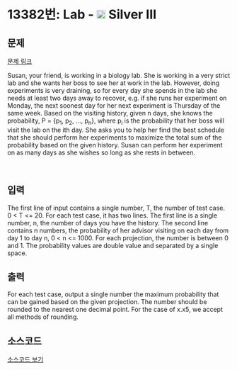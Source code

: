 # 13382번: Lab - <img src="https://static.solved.ac/tier_small/8.svg" style="height:20px" /> Silver III

<!-- performance -->

<!-- 문제 제출 후 깃허브에 푸시를 했을 때 제출한 코드의 성능이 입력될 공간입니다.-->

<!-- end -->

## 문제

[문제 링크](https://boj.kr/13382)


<p>Susan, your friend, is working in a biology lab. She is working in a very strict lab and she wants her boss to see her at work in the lab. However, doing experiments is very draining, so for every day she spends in the lab she needs at least two days away to recover, e.g. if she runs her experiment on Monday, the next soonest day for her next experiment is Thursday of the same week. Based on the visiting history, given n days, she knows the probability, P = {p<sub>1</sub>, p<sub>2</sub>, ..., p<sub>n</sub>}, where p<sub>i</sub> is the probability that her boss will visit the lab on the ith day. She asks you to help her find the best schedule that she should perform her experiments to maximize the total sum of the probability based on the given history. Susan can perform her experiment on as many days as she wishes so long as she rests in between.</p>

<p>&nbsp;</p>



## 입력


<p>The first line of input contains a single number, T, the number of test case. 0 &lt; T &lt;= 20. For each test case, it has two lines. The first line is a single number, n, the number of days you have the history. The second line contains n numbers, the probability of her advisor visiting on each day from day 1 to day n, 0 &lt; n &lt;= 1000. For each projection, the number is between 0 and 1. The probability values are double value and separated by a single space.</p>



## 출력


<p>For each test case, output a single number the maximum probability that can be gained based on the given projection. The number should be rounded to the nearest one decimal point. For the case of x.x5, we accept all methods of rounding.</p>



## 소스코드

[소스코드 보기](Lab.py)